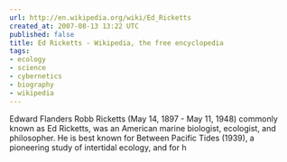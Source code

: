 ```yaml
---
url: http://en.wikipedia.org/wiki/Ed_Ricketts
created_at: 2007-08-13 13:22 UTC
published: false
title: Ed Ricketts - Wikipedia, the free encyclopedia
tags:
- ecology
- science
- cybernetics
- biography
- wikipedia
---
```


Edward Flanders Robb Ricketts (May 14, 1897 - May 11, 1948) commonly known as Ed Ricketts, was an American marine biologist, ecologist, and philosopher. He is best known for Between Pacific Tides (1939), a pioneering study of intertidal ecology, and for h
